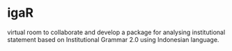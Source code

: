 # igaR
virtual room to collaborate and develop a package for analysing institutional statement based on Institutional Grammar 2.0 using Indonesian language. 
